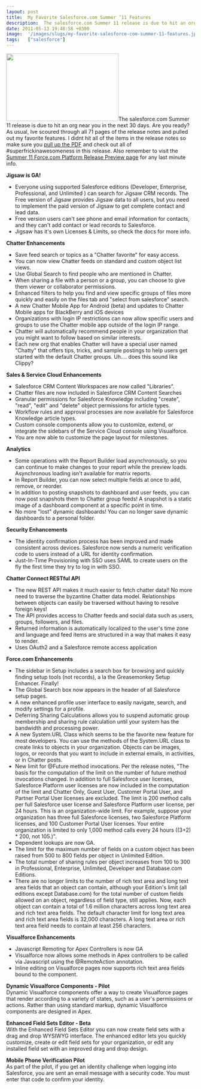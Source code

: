 ```yaml
---
layout: post
title:  My Favorite Salesforce.com Summer ’11 Features
description:  The salesforce.com Summer 11 release is due to hit an org near you in the next 30 days. Are you ready? As usual, Ive scoured through all 71 pages of the release notes and pulled out my favorite features. I didnt hit all of the items in the release notes so make sure you pull up the PDF and check out all of #superfrickinawesomeness in this release. Also remember to visit the Summer 11 Force.com Platform Release Preview page for any last minute info. Jigsaw is GA! * Everyone using supported S
date: 2011-05-13 19:48:58 +0300
image:  '/images/slugs/my-favorite-salesforce-com-summer-11-features.jpg'
tags:   ["salesforce"]
---
```

<p><a href="http://res.cloudinary.com/blog-jeffdouglas-com/image/upload/v1400327803/logo-summer11_xo64at.png"><img src="http://res.cloudinary.com/blog-jeffdouglas-com/image/upload/h_180,w_300/v1400327803/logo-summer11_xo64at.png" alt="" title="logo-summer11" width="300" height="180" class="alignleft size-medium wp-image-3888" /></a>The salesforce.com Summer 11 release is due to hit an org near you in the next 30 days. Are you ready? As usual, Ive scoured through all 71 pages of the release notes and pulled out my favorite features. I didnt hit all of the items in the release notes so make sure you <a href="http://na1.salesforce.com/help/doc/en/salesforce_summer11_release_notes.pdf" target="_blank">pull up the PDF</a> and check out all of #superfrickinawesomeness in this release. Also remember to visit the <a href="http://www.salesforce.com/customer-resources/releases/" target="_blank">Summer 11 Force.com Platform Release Preview page</a> for any last minute info.</p>
<p><strong>Jigsaw is GA!</strong></p>
<ul><li>Everyone using supported Salesforce editions (Developer, Enterprise, Professional, and Unlimited ) can search for Jigsaw CRM records. The Free version of Jigsaw provides Jigsaw data to all users, but you need to implement the paid version of Jigsaw to get complete contact and lead data.<li>Free version users can't see phone and email information for contacts, and they can't add contact or lead records to Salesforce.<li>Jigsaw has it's own Licenses & Limits, so check the docs for more info.
</ul>
<p><strong>Chatter Enhancements</strong></p>
<ul><li>Save feed search or topics as a "Chatter favorite" for easy access.<li>You can now view Chatter feeds on standard and custom object list views.<li>Use Global Search to find people who are mentioned in Chatter. <li>When sharing a file with a person or a group, you can choose to give them viewer or collaborator permissions.<li>Enhanced filters to help you find and view specific groups of files more quickly and easily on the files tab and "select from salesforce" search.<li>A new Chatter Mobile App for Android (beta) and updates to Chatter Mobile apps for BlackBerry and iOS devices<li>Organizations with login IP restrictions can now allow specific users and groups to use the Chatter mobile app outside of the login IP range.<li>Chatter will automatically recommend people in your organization that you might want to follow based on similar interests.<li>Each new org that enables Chatter will have a special user named "Chatty" that offers tips, tricks, and sample postings to help users get started with the default Chatter groups. Uh.... does this sound like Clippy?
</ul>
<p><strong>Sales & Service Cloud Enhancements</strong></p>
<ul><li>Salesforce CRM Content Workspaces are now called "Libraries".<li>Chatter files are now included in Salesforce CRM Content Searches<li>Granular permissions for Salesforce Knowledge including "create", "read", "edit" and "delete" object permissions for article types.<li>Workflow rules and approval processes are now available for Salesforce Knowledge article types.<li>Custom console components allow you to customize, extend, or integrate the sidebars of the Service Cloud console using Visualforce.<li>You are now able to customize the page layout for milestones.</ul>
<p><strong>Analytics</strong></p>
<ul><li>Some operations with the Report Builder load asynchronously, so you can continue to make changes to your report while the preview loads. Asynchronous loading isn't available for matrix reports.<li>In Report Builder, you can now select multiple fields at once to add, remove, or reorder.<li>In addition to posting snapshots to dashboard and user feeds, you can now post snapshots them to Chatter group feeds! A snapshot is a static image of a dashboard component at a specific point in time.<li>No more "lost" dynamic dashboards! You can no longer save dynamic dashboards to a personal folder. </ul>
<p><strong>Security Enhancements</strong></p>
<ul><li>The identity confirmation process has been improved and made consistent across devices. Salesforce now sends a numeric verification code to users instead of a URL for identity confirmation.<li>Just-In-Time Provisioning with SSO uses SAML to create users on the fly the first time they try to log in with SSO.</ul>
<p><strong>Chatter Connect RESTful API</strong></p>
<ul><li>The new REST API makes it much easier to fetch chatter data!! No more need to traverse the byzantine Chatter data model. Relationships between objects can easily be traversed without having to resolve foreign keys!<li>The API provides access to Chatter feeds and social data such as users, groups, followers, and files.<li>Returned information is automatically localized to the user's time zone and language and feed items are structured in a way that makes it easy to render.<li>Uses OAuth2 and a Salesforce remote access application</ul>
<p><strong>Force.com Enhancements</strong></p>
<ul><li>The sidebar in Setup includes a search box for browsing and quickly finding setup tools (not records), a la the Greasemonkey Setup Enhancer. Finally!<li>The Global Search box now appears in the header of all Salesforce setup pages.<li>A new enhanced profile user interface to easily navigate, search, and modify settings for a profile.<li>Deferring Sharing Calculations allows you to suspend automatic group membership and sharing rule calculation until your system has the bandwidth and processing power.<li>A new System.URL Class which seems to be the favorite new feature for most developers. You can use the methods of the System.URL class to create links to objects in your organization. Objects can be images, logos, or records that you want to include in external emails, in activities, or in Chatter posts.<li>New limit for @Future method invocations. Per the release notes, "The basis for the computation of the limit on the number of future method invocations changed. In addition to full Salesforce user licenses, Salesforce Platform user licenses are now included in the computation of the limit and Chatter Only, Guest User, Customer Portal User, and Partner Portal User licenses are excluded. The limit is 200 method calls per full Salesforce user license and Salesforce Platform user license, per 24 hours. This is an organization-wide limit. For example, suppose your organization has three full Salesforce licenses, two Salesforce Platform licenses, and 100 Customer Portal User licenses. Your entire organization is limited to only 1,000 method calls every 24 hours ((3+2) * 200, not 105.)".<li>Dependent lookups are now GA.<li>The limit for the maximum number of fields on a custom object has been raised from 500 to 800 fields per object in Unlimited Edition.<li>The total number of sharing rules per object increases from 100 to 300 in Professional, Enterprise, Unlimited, Developer and Database.com Editions.<li>There are no longer limits to the number of rich text area and long text area fields that an object can contain, although your Edition's limit (all editions except Database.com) for the total number of custom fields allowed on an object, regardless of field type, still applies. Now, each object can contain a total of 1.6 million characters across long text area and rich text area fields. The default character limit for long text area and rich text area fields is 32,000 characters. A long text area or rich text area field needs to contain at least 256 characters.</ul>
<p><strong>Visualforce Enhancements</strong></p>
<ul><li>Javascript Remoting for Apex Controllers is now GA <li>Visualforce now allows some methods in Apex controllers to be called via Javascript using the @RemoteAction annotation.<li>Inline editing on Visualforce pages now supports rich text area fields bound to the <apex:outputField> component.</ul>
<p><strong>Dynamic Visualforce Components - Pilot</strong><br>
Dynamic Visualforce components offer a way to create Visualforce pages that render according to a variety of states, such as a user's permissions or actions. Rather than using standard markup, dynamic Visualforce components are designed in Apex.</p>
<p><strong>Enhanced Field Sets Editor - Beta</strong><br>
With the Enhanced Field Sets Editor you can now create field sets with a drag and drop WYSIWYG interface. The enhanced editor lets you quickly customize, create or edit field sets for your organization, or edit any installed field set with an improved drag and drop design.</p>
<p><strong>Mobile Phone Verification  Pilot</strong><br>
As part of the pilot, if you get an identity challenge when logging into Salesforce, you are sent an email message with a security code. You must enter that code to confirm your identity.</p>

